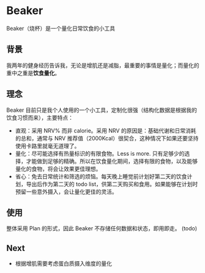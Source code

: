 # Beaker
Beaker（烧杯）是一个量化日常饮食的小工具

## 背景
我两年的健身经历告诉我，无论是增肌还是减脂，最重要的事情是量化；而量化的重中之重是**饮食量化**。

## 理念
Beaker 目前只是我个人使用的一个小工具，定制化很强（结构化数据是根据我的饮食习惯而来），主要特点：

- 直观：采用 NRV% 而非 calorie。采用 NRV 的原因是：基础代谢和日常消耗的总和，通常与 NRV 推荐值（2000Kcal）很契合，这种情况下如果还要坚持使用卡路里就毫无道理了。
- 量化：尽可能选择有热量标识的有限食物。Less is more. 只有足够少的选择，才能做到足够的精确。所以在饮食量化期间，选择有限的食物，以及能够量化的食物，将会让效果更佳理想。
- 省心：免去日常统计和筛选的烦恼。每天晚上睡觉前计划好第二天的饮食计划，导出后作为第二天的 todo list，供第二天购买和食用。如果能够在计划时预留一些意外摄入，会让量化更佳的灵活。

## 使用
整体采用 Plan 的形式，因此 Beaker 不存储任何数据和状态，即用即走。
(todo)

## Next
- 根据增肌需要考虑蛋白质摄入维度的量化

